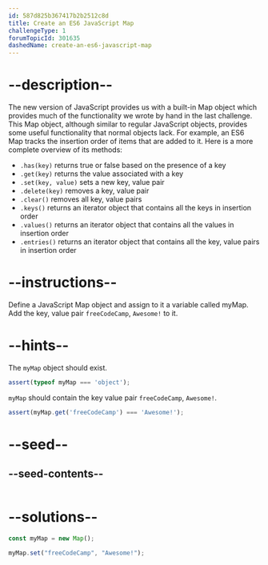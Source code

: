 ```yaml
---
id: 587d825b367417b2b2512c8d
title: Create an ES6 JavaScript Map
challengeType: 1
forumTopicId: 301635
dashedName: create-an-es6-javascript-map
---
```


# --description--

The new version of JavaScript provides us with a built-in Map object which provides much of the functionality we wrote by hand in the last challenge. This Map object, although similar to regular JavaScript objects, provides some useful functionality that normal objects lack. For example, an ES6 Map tracks the insertion order of items that are added to it. Here is a more complete overview of its methods: 

- `.has(key)` returns true or false based on the presence of a key 
- `.get(key)` returns the value associated with a key 
- `.set(key, value)` sets a new key, value pair 
- `.delete(key)` removes a key, value pair 
- `.clear()` removes all key, value pairs 
- `.keys()` returns an iterator object that contains all the keys in insertion order 
- `.values()` returns an iterator object that contains all the values in insertion order 
- `.entries()` returns an iterator object that contains all the key, value pairs in insertion order

# --instructions--

Define a JavaScript Map object and assign to it a variable called myMap. Add the key, value pair `freeCodeCamp`, `Awesome!` to it.

# --hints--

The `myMap` object should exist.

```js
assert(typeof myMap === 'object');
```

`myMap` should contain the key value pair `freeCodeCamp`, `Awesome!`.

```js
assert(myMap.get('freeCodeCamp') === 'Awesome!');
```

# --seed--

## --seed-contents--

```js

```

# --solutions--

```js
const myMap = new Map();

myMap.set("freeCodeCamp", "Awesome!");
```
